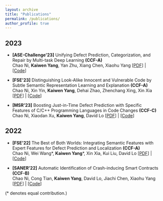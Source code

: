 ```yaml
---
layout: archive
title: "Publications"
permalink: /publications/
author_profile: true
---
```


## 2023

- **[ASE-Challenge'23]** Unifying Defect Prediction, Categorization, and Repair by Multi-task Deep Learning **(CCF-A)**  
Chao Ni, **Kaiwen Yang**, Yan Zhu, Xiang Chen, Xiaohu Yang   \[[PDF](https://doi.org/10.1109/ASE56229.2023.00083)\] | \[[Code](https://kwyangg.github.io/)\]

- **[FSE'23]** Distinguishing Look-Alike Innocent and Vulnerable Code by Subtle Semantic Representation Learning and Explanation **(CCF-A)**  
Chao Ni, Xin Yin, **Kaiwen Yang**, Dehai Zhao, Zhenchang Xing, Xin Xia  \[[PDF](https://doi.org/10.1145/3611643.3616358)\] | \[[Code](https://kwyangg.github.io/)\]

- **[MSR'23]** Boosting Just-in-Time Defect Prediction with Specific Features of C/C++ Programming Languages in Code Changes **(CCF-C)**  
Chao Ni, Xiaodan Xu, **Kaiwen Yang**, David Lo  \[[PDF](https://doi.org/10.1109/MSR59073.2023.00072)\] | \[[Code](https://kwyangg.github.io/)\]


## 2022

- **[FSE'22]** The Best of Both Worlds: Integrating Semantic Features with Expert Features for Defect Prediction and Localization **(CCF-A)**  
Chao Ni, Wei Wang\*, **Kaiwen Yang**\*, Xin Xia, Kui Liu, David Lo  \[[PDF](https://doi.org/10.1145/3540250.3549165)\] | \[[Code](https://kwyangg.github.io/)\]

- **[SANER'22]** Automatic Identification of Crash-inducing Smart Contracts **(CCF-B)**  
Chao Ni, Cong Tian, **Kaiwen Yang**, David Lo, Jiachi Chen, Xiaohu Yang  \[[PDF](https://doi.org/10.1109/SANER56733.2023.00020)\] | \[[Code](https://kwyangg.github.io/)\]


(* denotes equal contribution.)
